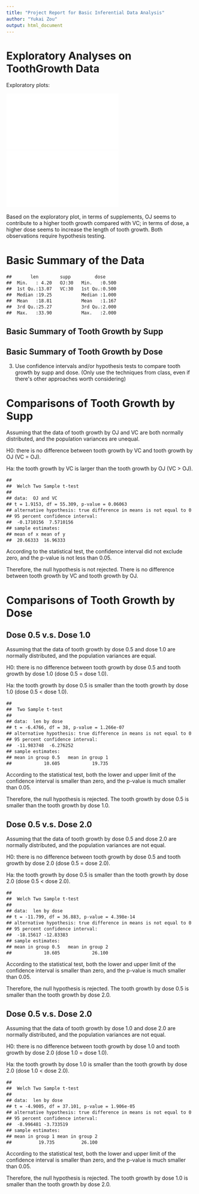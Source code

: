 ```yaml
---
title: "Project Report for Basic Inferential Data Analysis"
author: "Yukai Zou"
output: html_document
---
```



# Exploratory Analyses on ToothGrowth Data

Exploratory plots:

![fig](figure/unnamed-chunk-1-1.pdf) ![fig](figure/unnamed-chunk-1-2.pdf) 

Based on the exploratory plot, in terms of supplements, OJ seems to contribute to a higher tooth growth compared with VC; in terms of dose, a higher dose seems to increase the length of tooth growth. Both observations require hypothesis testing.

# Basic Summary of the Data

```
##       len        supp         dose      
##  Min.   : 4.20   OJ:30   Min.   :0.500  
##  1st Qu.:13.07   VC:30   1st Qu.:0.500  
##  Median :19.25           Median :1.000  
##  Mean   :18.81           Mean   :1.167  
##  3rd Qu.:25.27           3rd Qu.:2.000  
##  Max.   :33.90           Max.   :2.000
```

## Basic Summary of Tooth Growth by Supp
## Basic Summary of Tooth Growth by Dose

3. Use confidence intervals and/or hypothesis tests to compare tooth growth by supp and dose. (Only use the techniques from class, even if there's other approaches worth considering)

# Comparisons of Tooth Growth by Supp

Assuming that the data of tooth growth by OJ and VC are both normally distributed, and the population variances are unequal.

H0: there is no difference between tooth growth by VC and tooth growth by OJ (VC = OJ).

Ha: the tooth growth by VC is larger than the tooth growth by OJ (VC > OJ).


```
## 
## 	Welch Two Sample t-test
## 
## data:  OJ and VC
## t = 1.9153, df = 55.309, p-value = 0.06063
## alternative hypothesis: true difference in means is not equal to 0
## 95 percent confidence interval:
##  -0.1710156  7.5710156
## sample estimates:
## mean of x mean of y 
##  20.66333  16.96333
```

According to the statistical test, the confidence interval did not exclude zero, and the p-value is not less than 0.05.

Therefore, the null hypothesis is not rejected. There is no difference between tooth growth by VC and tooth growth by OJ.

# Comparisons of Tooth Growth by Dose
## Dose 0.5 v.s. Dose 1.0

Assuming that the data of tooth growth by dose 0.5 and dose 1.0 are normally distributed, and the population variances are equal.

H0: there is no difference between tooth growth by dose 0.5 and tooth growth by dose 1.0 (dose 0.5 = dose 1.0).

Ha: the tooth growth by dose 0.5 is smaller than the tooth growth by dose 1.0 (dose 0.5 < dose 1.0).


```
## 
## 	Two Sample t-test
## 
## data:  len by dose
## t = -6.4766, df = 38, p-value = 1.266e-07
## alternative hypothesis: true difference in means is not equal to 0
## 95 percent confidence interval:
##  -11.983748  -6.276252
## sample estimates:
## mean in group 0.5   mean in group 1 
##            10.605            19.735
```

According to the statistical test, both the lower and upper limit of the confidence interval is smaller than zero, and the p-value is much smaller than 0.05.

Therefore, the null hypothesis is rejected. The tooth growth by dose 0.5 is smaller than the tooth growth by dose 1.0.

## Dose 0.5 v.s. Dose 2.0

Assuming that the data of tooth growth by dose 0.5 and dose 2.0 are normally distributed, and the population variances are not equal.

H0: there is no difference between tooth growth by dose 0.5 and tooth growth by dose 2.0 (dose 0.5 = dose 2.0).

Ha: the tooth growth by dose 0.5 is smaller than the tooth growth by dose 2.0 (dose 0.5 < dose 2.0).


```
## 
## 	Welch Two Sample t-test
## 
## data:  len by dose
## t = -11.799, df = 36.883, p-value = 4.398e-14
## alternative hypothesis: true difference in means is not equal to 0
## 95 percent confidence interval:
##  -18.15617 -12.83383
## sample estimates:
## mean in group 0.5   mean in group 2 
##            10.605            26.100
```

According to the statistical test, both the lower and upper limit of the confidence interval is smaller than zero, and the p-value is much smaller than 0.05.

Therefore, the null hypothesis is rejected. The tooth growth by dose 0.5 is smaller than the tooth growth by dose 2.0.

## Dose 0.5 v.s. Dose 2.0

Assuming that the data of tooth growth by dose 1.0 and dose 2.0 are normally distributed, and the population variances are not equal.

H0: there is no difference between tooth growth by dose 1.0 and tooth growth by dose 2.0 (dose 1.0 = dose 1.0).

Ha: the tooth growth by dose 1.0 is smaller than the tooth growth by dose 2.0 (dose 1.0 < dose 2.0).


```
## 
## 	Welch Two Sample t-test
## 
## data:  len by dose
## t = -4.9005, df = 37.101, p-value = 1.906e-05
## alternative hypothesis: true difference in means is not equal to 0
## 95 percent confidence interval:
##  -8.996481 -3.733519
## sample estimates:
## mean in group 1 mean in group 2 
##          19.735          26.100
```

According to the statistical test, both the lower and upper limit of the confidence interval is smaller than zero, and the p-value is much smaller than 0.05.

Therefore, the null hypothesis is rejected. The tooth growth by dose 1.0 is smaller than the tooth growth by dose 2.0.
